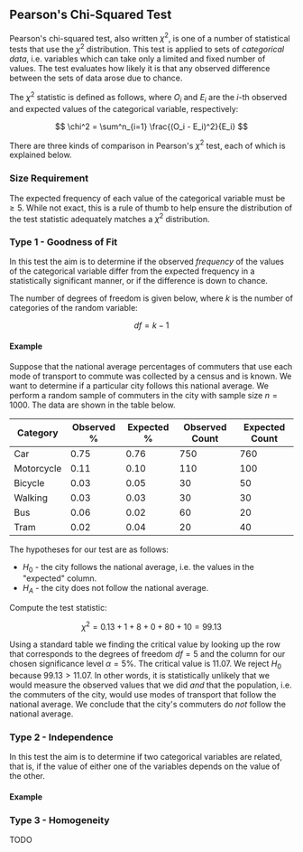 
## Pearson's Chi-Squared Test

Pearson's chi-squared test, also written $\chi^2$, is one of a number of statistical tests that use the $\chi^2$ distribution. This test is applied to sets of _categorical data_, i.e. variables which can take only a limited and fixed number of values. The test evaluates how likely it is that any observed difference between the sets of data arose due to chance.

The $\chi^2$ statistic is defined as follows, where $O_i$ and $E_i$ are the $i$-th observed and expected values of the categorical variable, respectively:

$$
    \chi^2 = \sum^n_{i=1} \frac{(O_i - E_i)^2}{E_i}
$$

There are three kinds of comparison in Pearson's $\chi^2$ test, each of which is explained below.

### Size Requirement

The expected frequency of each value of the categorical variable must be $\ge 5$. While not exact, this is a rule of thumb to help ensure the distribution of the test statistic adequately matches a $\chi^2$ distribution.

### Type 1 - Goodness of Fit



In this test the aim is to determine if the observed _frequency_ of the  values of the categorical variable differ from the expected frequency in a statistically significant manner, or if the difference is down to chance. 

The number of degrees of freedom is given below, where $k$ is the number of categories of the random variable:

$$
    df = k - 1
$$

#### Example
Suppose that the national average percentages of commuters that use each mode of transport to commute was collected by a census and is known. We want to determine if a particular city follows this national average. We perform a random sample of commuters in the city with sample size $n=1000.$ The data are shown in the table below.

| Category | Observed % | Expected % | Observed Count | Expected Count |
| - | - | - | -| - |
| Car | 0.75 | 0.76 | 750 | 760 |
| Motorcycle | 0.11 | 0.10 | 110 | 100 |
| Bicycle | 0.03 | 0.05 | 30 | 50 |
| Walking | 0.03 | 0.03 |  30 | 30 |
| Bus | 0.06 | 0.02 | 60 | 20 |
| Tram | 0.02 | 0.04 | 20 | 40 |

The hypotheses for our test are as follows:

* $H_0$ - the city follows the national average, i.e. the values in the "expected" column.
* $H_A$ - the city does not follow the national average.

Compute the test statistic:

$$
    \chi^2 = 0.13 + 1 + 8 + 0 + 80 + 10 = 99.13
$$

Using a standard table we finding the critical value by looking up the row that corresponds to the degrees of freedom $df = 5$ and the column for our chosen significance level $\alpha = 5$%. The critical value is 11.07. We reject $H_0$ because $99.13 > 11.07$. In other words, it is statistically unlikely that we would measure the observed values that we did _and_ that the population, i.e. the commuters of the city, would use modes of transport that follow the national average. We conclude that the city's commuters do _not_ follow the national average.


### Type 2 - Independence
In this test the aim is to determine if two categorical variables are related, that is, if the value of either one of the variables depends on the value of the other.

#### Example



### Type 3 - Homogeneity
TODO